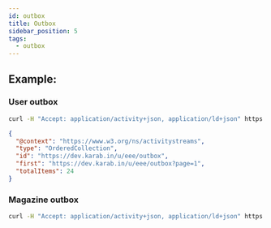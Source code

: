 ```yaml
---
id: outbox
title: Outbox
sidebar_position: 5
tags:
  - outbox
---
```


## Example:

### User outbox
```bash
curl -H "Accept: application/activity+json, application/ld+json" https://dev.karab.in/u/eee/outbox
```

```json
{
  "@context": "https://www.w3.org/ns/activitystreams",
  "type": "OrderedCollection",
  "id": "https://dev.karab.in/u/eee/outbox",
  "first": "https://dev.karab.in/u/eee/outbox?page=1",
  "totalItems": 24
}
```

### Magazine outbox

```bash
curl -H "Accept: application/activity+json, application/ld+json" https://dev.karab.in/m/fediverse/outbox
```
